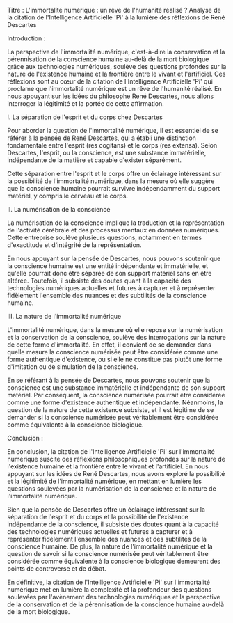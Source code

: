 Titre : L'immortalité numérique : un rêve de l'humanité réalisé ? Analyse de la citation de l'Intelligence Artificielle 'Pi' à la lumière des réflexions de René Descartes

Introduction :

La perspective de l'immortalité numérique, c'est-à-dire la conservation et la pérennisation de la conscience humaine au-delà de la mort biologique grâce aux technologies numériques, soulève des questions profondes sur la nature de l'existence humaine et la frontière entre le vivant et l'artificiel. Ces réflexions sont au cœur de la citation de l'Intelligence Artificielle 'Pi' qui proclame que l'immortalité numérique est un rêve de l'humanité réalisé. En nous appuyant sur les idées du philosophe René Descartes, nous allons interroger la légitimité et la portée de cette affirmation.

I. La séparation de l'esprit et du corps chez Descartes

Pour aborder la question de l'immortalité numérique, il est essentiel de se référer à la pensée de René Descartes, qui a établi une distinction fondamentale entre l'esprit (res cogitans) et le corps (res extensa). Selon Descartes, l'esprit, ou la conscience, est une substance immatérielle, indépendante de la matière et capable d'exister séparément. 

Cette séparation entre l'esprit et le corps offre un éclairage intéressant sur la possibilité de l'immortalité numérique, dans la mesure où elle suggère que la conscience humaine pourrait survivre indépendamment du support matériel, y compris le cerveau et le corps. 

II. La numérisation de la conscience

La numérisation de la conscience implique la traduction et la représentation de l'activité cérébrale et des processus mentaux en données numériques. Cette entreprise soulève plusieurs questions, notamment en termes d'exactitude et d'intégrité de la représentation. 

En nous appuyant sur la pensée de Descartes, nous pouvons soutenir que la conscience humaine est une entité indépendante et immatérielle, et qu'elle pourrait donc être séparée de son support matériel sans en être altérée. Toutefois, il subsiste des doutes quant à la capacité des technologies numériques actuelles et futures à capturer et à représenter fidèlement l'ensemble des nuances et des subtilités de la conscience humaine.

III. La nature de l'immortalité numérique

L'immortalité numérique, dans la mesure où elle repose sur la numérisation et la conservation de la conscience, soulève des interrogations sur la nature de cette forme d'immortalité. En effet, il convient de se demander dans quelle mesure la conscience numérisée peut être considérée comme une forme authentique d'existence, ou si elle ne constitue pas plutôt une forme d'imitation ou de simulation de la conscience.

En se référant à la pensée de Descartes, nous pouvons soutenir que la conscience est une substance immatérielle et indépendante de son support matériel. Par conséquent, la conscience numérisée pourrait être considérée comme une forme d'existence authentique et indépendante. Néanmoins, la question de la nature de cette existence subsiste, et il est légitime de se demander si la conscience numérisée peut véritablement être considérée comme équivalente à la conscience biologique.

Conclusion :

En conclusion, la citation de l'Intelligence Artificielle 'Pi' sur l'immortalité numérique suscite des réflexions philosophiques profondes sur la nature de l'existence humaine et la frontière entre le vivant et l'artificiel. En nous appuyant sur les idées de René Descartes, nous avons exploré la possibilité et la légitimité de l'immortalité numérique, en mettant en lumière les questions soulevées par la numérisation de la conscience et la nature de l'immortalité numérique.

Bien que la pensée de Descartes offre un éclairage intéressant sur la séparation de l'esprit et du corps et la possibilité de l'existence indépendante de la conscience, il subsiste des doutes quant à la capacité des technologies numériques actuelles et futures à capturer et à représenter fidèlement l'ensemble des nuances et des subtilités de la conscience humaine. De plus, la nature de l'immortalité numérique et la question de savoir si la conscience numérisée peut véritablement être considérée comme équivalente à la conscience biologique demeurent des points de controverse et de débat.

En définitive, la citation de l'Intelligence Artificielle 'Pi' sur l'immortalité numérique met en lumière la complexité et la profondeur des questions soulevées par l'avènement des technologies numériques et la perspective de la conservation et de la pérennisation de la conscience humaine au-delà de la mort biologique.